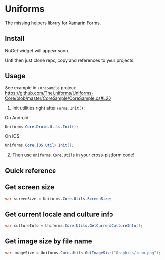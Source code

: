 Uniforms
========

The missing helpers library for [Xamarin Forms](https://www.xamarin.com/forms).

Install
-------

NuGet widget will appear soon.

Untl then just clone repo, copy and references to your projects.

Usage
-----

See example in `CoreSample` project:
https://github.com/TheUniforms/Uniforms-Core/blob/master/CoreSample/CoreSample.cs#L20


1. Init utilities right after `Forms.Init()`:


On Android:

```csharp
Uniforms.Core.Droid.Utils.Init();
```

On iOS:

```csharp
Uniforms.Core.iOS.Utils.Init();
```

2. Then use `Uniforms.Core.Utils` in your cross-platform code!

Quick reference
---------------

## Get screen size

```csharp
var screenSize = Uniforms.Core.Utils.ScreenSize;
```

## Get current locale and culture info

```csharp
var cultureInfo = Uniforms.Core.Utils.GetCurrentCultureInfo();
```

## Get image size by file name

```csharp
var imageSize = Uniforms.Core.Utils.GetImageSize("Graphics/icon.png");
```
